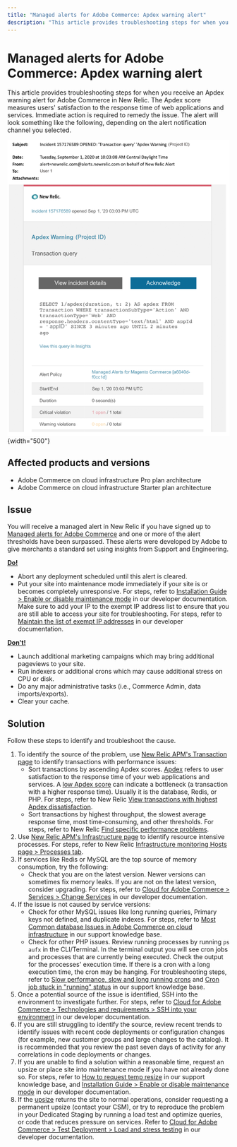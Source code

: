 ```yaml
---
title: "Managed alerts for Adobe Commerce: Apdex warning alert"
description: "This article provides troubleshooting steps for when you receive an Apdex warning alert for Adobe Commerce in New Relic. The Apdex score measures users' satisfaction to the response time of web applications and services. Immediate action is required to remedy the issue. The alert will look something like the following, depending on the alert notification channel you selected."
---
```


# Managed alerts for Adobe Commerce: Apdex warning alert

This article provides troubleshooting steps for when you receive an Apdex warning alert for Adobe Commerce in New Relic. The Apdex score measures users' satisfaction to the response time of web applications and services. Immediate action is required to remedy the issue. The alert will look something like the following, depending on the alert notification channel you selected.

![apdex warning alert](assets/apdex-warning-magento-managed.png){width="500"}

## Affected products and versions

* Adobe Commerce on cloud infrastructure Pro plan architecture
* Adobe Commerce on cloud infrastructure Starter plan architecture

## Issue

You will receive a managed alert in New Relic if you have signed up to [Managed alerts for Adobe Commerce](https://support.magento.com/hc/en-us/articles/360045806832) and one or more of the alert thresholds have been surpassed. These alerts were developed by Adobe to give merchants a standard set using insights from Support and Engineering.

 <u> **Do!** </u>

* Abort any deployment scheduled until this alert is cleared.
* Put your site into maintenance mode immediately if your site is or becomes completely unresponsive. For steps, refer to  [Installation Guide > Enable or disable maintenance mode](https://devdocs.magento.com/guides/v2.4/install-gde/install/cli/install-cli-subcommands-maint.html?itm_source=devdocs&itm_medium=search_page&itm_campaign=federated_search&itm_term=mainten) in our developer documentation. Make sure to add your IP to the exempt IP address list to ensure that you are still able to access your site for troubleshooting. For steps, refer to [Maintain the list of exempt IP addresses](https://devdocs.magento.com/guides/v2.4/install-gde/install/cli/install-cli-subcommands-maint.html?itm_source=devdocs&itm_medium=search_page&itm_campaign=federated_search&itm_term=mainten#instgde-cli-maint-exempt) in our developer documentation.

<u>**Don't!**</u>

* Launch additional marketing campaigns which may bring additional pageviews to your site.
* Run indexers or additional crons which may cause additional stress on CPU or disk.
* Do any major administrative tasks (i.e., Commerce Admin, data imports/exports).
* Clear your cache.

## Solution

Follow these steps to identify and troubleshoot the cause.

1. To identify the source of the problem, use [New Relic APM's Transaction page](https://docs.newrelic.com/docs/apm/applications-menu/monitoring/transactions-page-find-specific-performance-problems) to identify transactions with performance issues:
    * Sort transactions by ascending Apdex scores. [Apdex](https://docs.newrelic.com/docs/apm/new-relic-apm/apdex/apdex-measure-user-satisfaction) refers to user satisfaction to the response time of your web applications and services. A [low Apdex score](https://support.magento.com/hc/en-us/articles/360046422091-Managed-alerts-for-Magento-Commerce-Apdex-warning-alert) can indicate a bottleneck (a transaction with a higher response time). Usually it is the database, Redis, or PHP. For steps, refer to New Relic [View transactions with highest Apdex dissatisfaction](https://docs.newrelic.com/docs/apm/new-relic-apm/apdex/view-your-apdex-score#apdex-dissat).
    * Sort transactions by highest throughput, the slowest average response time, most time-consuming, and other thresholds. For steps, refer to New Relic [Find specific performance problems](https://docs.newrelic.com/docs/apm/applications-menu/monitoring/transactions-page-find-specific-performance-problems).
1. Use [New Relic APM's Infrastructure page](https://docs.newrelic.com/docs/infrastructure/infrastructure-ui-pages/infrastructure-hosts-page/) to identify resource intensive processes. For steps, refer to New Relic [Infrastructure monitoring Hosts page > Processes tab](https://docs.newrelic.com/docs/infrastructure/infrastructure-ui-pages/infrastructure-hosts-page#processes-tab).
1. If services like Redis or MySQL are the top source of memory consumption, try the following:
    * Check that you are on the latest version. Newer versions can sometimes fix memory leaks. If you are not on the latest version, consider upgrading. For steps, refer to [Cloud for Adobe Commerce > Services > Change Services](https://devdocs.magento.com/cloud/project/project-conf-files_services.html#change-service-version) in our developer documentation.
1. If the issue is not caused by service versions:
    * Check for other MySQL issues like long running queries, Primary keys not defined, and duplicate indexes. For steps, refer to [Most Common database Issues in Adobe Commerce on cloud infrastructure](https://support.magento.com/hc/en-us/articles/360041739651) in our support knowledge base.
    * Check for other PHP issues. Review running processes by running `ps aufx` in the CLI/Terminal. In the terminal output you will see cron jobs and processes that are currently being executed. Check the output for the processes' execution time. If there is a cron with a long execution time, the cron may be hanging. For troubleshooting steps, refer to [Slow performance, slow and long running crons](https://support.magento.com/hc/en-us/articles/360034631192) and [Cron job stuck in "running" status](https://support.magento.com/hc/en-us/articles/360033099451) in our support knowledge base.
1. Once a potential source of the issue is identified, SSH into the environment to investigate further. For steps, refer to [Cloud for Adobe Commerce > Technologies and requirements > SSH into your environment](https://devdocs.magento.com/cloud/env/environments-ssh.html#ssh) in our developer documentation.
1. If you are still struggling to identify the source, review recent trends to identify issues with recent code deployments or configuration changes (for example, new customer groups and large changes to the catalog). It is recommended that you review the past seven days of activity for any correlations in code deployments or changes.
1. If you are unable to find a solution within a reasonable time, request an upsize or place site into maintenance mode if you have not already done so. For steps, refer to [How to request temp resize](https://support.magento.com/hc/en-us/articles/360041138511) in our support knowledge base, and [Installation Guide > Enable or disable maintenance mode](https://devdocs.magento.com/guides/v2.4/install-gde/install/cli/install-cli-subcommands-maint.html?itm_source=devdocs&itm_medium=search_page&itm_campaign=federated_search&itm_term=mainten) in our developer documentation.
1. If the [upsize](https://support.magento.com/hc/en-us/articles/360041138511-Magento-upsize-how-to-request-temporary-additional-cloud-capacity-for-Magento-Commerce-Cloud) returns the site to normal operations, consider requesting a permanent upsize (contact your CSM), or try to reproduce the problem in your Dedicated Staging by running a load test and optimize queries, or code that reduces pressure on services. Refer to [Cloud for Adobe Commerce > Test Deployment > Load and stress testing](https://devdocs.magento.com/cloud/live/stage-prod-test.html#loadtest) in our developer documentation. 
